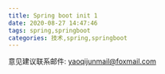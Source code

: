 ```yaml
---
title: Spring boot init 1
date: 2020-08-27 14:47:46
tags: spring,springboot
categories: 技术,spring,springboot
---
```


意见建议联系邮件: [yaoqijunmail@foxmail.com](mailto:yaoqijunmail@foxmail.com)

